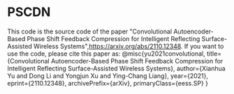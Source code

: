 # PSCDN
This code is the source code of the paper "Convolutional Autoencoder-Based Phase Shift Feedback Compression for Intelligent Reflecting Surface-Assisted Wireless Systems",https://arxiv.org/abs/2110.12348. If you want to use the code, please cite this paper as:
@misc{yu2021convolutional,
      title={Convolutional Autoencoder-Based Phase Shift Feedback Compression for Intelligent Reflecting Surface-Assisted Wireless Systems}, 
      author={Xianhua Yu and Dong Li and Yongjun Xu and Ying-Chang Liang},
      year={2021},
      eprint={2110.12348},
      archivePrefix={arXiv},
      primaryClass={eess.SP}
}
